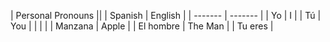 
| Personal Pronouns ||
| Spanish | English |
| ------- | ------- |
| Yo | I |
| Tú | You |
|    |  | 
| Manzana | Apple |
| El hombre | The Man |
| Tu eres | 